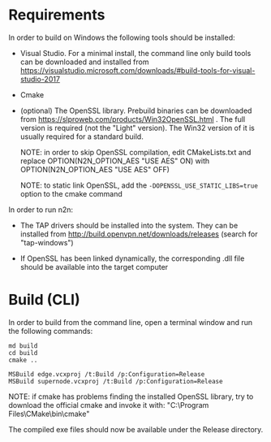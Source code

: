 # Requirements

In order to build on Windows the following tools should be installed:

  - Visual Studio. For a minimal install, the command line only build tools can be
    downloaded and installed from https://visualstudio.microsoft.com/downloads/#build-tools-for-visual-studio-2017

  - Cmake

  - (optional) The OpenSSL library. Prebuild binaries can be downloaded from https://slproweb.com/products/Win32OpenSSL.html .
    The full version is required (not the "Light" version). The Win32 version of it is usually required for a standard build.

    NOTE: in order to skip OpenSSL compilation, edit CMakeLists.txt and replace
      OPTION(N2N_OPTION_AES "USE AES" ON)
    with
      OPTION(N2N_OPTION_AES "USE AES" OFF)

    NOTE: to static link OpenSSL, add the `-DOPENSSL_USE_STATIC_LIBS=true` option to the cmake command

In order to run n2n:

  - The TAP drivers should be installed into the system. They can be installed from
    http://build.openvpn.net/downloads/releases (search for "tap-windows")

  - If OpenSSL has been linked dynamically, the corresponding .dll file should be available
    into the target computer

# Build (CLI)

In order to build from the command line, open a terminal window and run the following commands:

```
md build
cd build
cmake ..

MSBuild edge.vcxproj /t:Build /p:Configuration=Release
MSBuild supernode.vcxproj /t:Build /p:Configuration=Release
```

NOTE: if cmake has problems finding the installed OpenSSL library, try to download the official cmake and invoke it with:
  "C:\Program Files\CMake\bin\cmake"

The compiled exe files should now be available under the Release directory.
